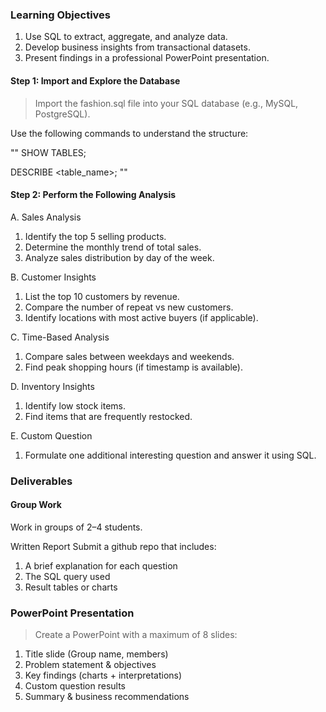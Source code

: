 ### Learning Objectives

1. Use SQL to extract, aggregate, and analyze data.
2. Develop business insights from transactional datasets.
3. Present findings in a professional PowerPoint presentation.


#### Step 1: Import and Explore the Database

> Import the fashion.sql file into your SQL database (e.g., MySQL, PostgreSQL).

Use the following commands to understand the structure:

""
SHOW TABLES;

DESCRIBE <table_name>;
"" 

#### Step 2: Perform the Following Analysis

A. Sales Analysis

1. Identify the top 5 selling products.
2. Determine the monthly trend of total sales.
3. Analyze sales distribution by day of the week.

B. Customer Insights

1. List the top 10 customers by revenue.
2. Compare the number of repeat vs new customers.
3. Identify locations with most active buyers (if applicable).

C. Time-Based Analysis

1. Compare sales between weekdays and weekends.
2. Find peak shopping hours (if timestamp is available).

D. Inventory Insights

1. Identify low stock items.
2. Find items that are frequently restocked.

E. Custom Question

1. Formulate one additional interesting question and answer it using SQL.

### Deliverables
#### Group Work

Work in groups of 2–4 students.

Written Report
Submit a github repo that includes:

1. A brief explanation for each question
2. The SQL query used
3. Result tables or charts

### PowerPoint Presentation

> Create a PowerPoint with a maximum of 8 slides:

1. Title slide (Group name, members)
2. Problem statement & objectives
3. Key findings (charts + interpretations)
4. Custom question results
5. Summary & business recommendations
